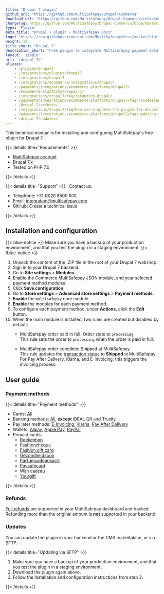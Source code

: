 ```yaml
---
title: "Drupal 7 plugin"
github_url: "https://github.com/MultiSafepay/Drupal-Commerce"
download_url: "https://github.com/MultiSafepay/Drupal-Commerce/releases/download/2.2.0/Plugin_Drupal_2.2.0.zip"
changelog: https://github.com/MultiSafepay/Drupal-Commerce/blob/master/CHANGELOG.md
type: 'Plugin'
meta_title: "Drupal 7 plugin - MultiSafepay Docs"
logo: "https://raw.githubusercontent.com/MultiSafepay/docs/master/static/logo/Plugins/Drupal_7.svg"
weight: 15
title_short: "Drupal 7"
description_short: "Free plugin to integrate MultiSafepay payment solutions with Drupal 7."
layout: 'single'
url: '/drupal-7/'
aliases: 
    - /plugins/drupal7
    - /integrations/plugins/drupal7
    - /integrations/drupal7
    - /integrations/ecommerce-integrations/drupal7
    - /payments/integrations/ecommerce-platforms/drupal7/
    - /ecommerce-platforms/drupal-7/
    - /integrations/drupal7/faq/refunding-drupal/
    - /payments/integrations/ecommerce-platforms/drupal7/faq/processing-refunds/
    - /drupal-7/refunds/
    - /integrations/drupal7/faq/how-can-i-update-the-plugin-for-drupal7/
    - /payments/integrations/ecommerce-platforms/drupal7/faq/updating-the-plugin/
    - /drupal-7/updates/
---
```


This technical manual is for installing and configuring MultiSafepay's free plugin for Drupal 7.

{{< details title="Requirements" >}}

- [MultiSafepay account](/getting-started/guide/)
- Drupal 7.x
- Tested on PHP 7.0

{{< /details >}}

{{< details title="Support" >}}
&nbsp; 
Contact us:

- Telephone: +31 (0)20 8500 500
- Email: <integration@multisafepay.com>
- GitHub: Create a technical issue

{{< /details >}}

## Installation and configuration

{{< blue-notice >}} Make sure you have a backup of your production environment, and that you test the plugin in a staging environment. {{< /blue-notice >}}

1. Unpack the content of the .ZIP file in the root of your Drupal 7 webshop.
2. Sign in to your Drupal 7 backend.
3. Go to **Site settings** > **Modules**. 
4. Enable the Commerce MultiSafepay JSON module, and your selected payment method modules. 
5. Click **Save configuration**.
6. Go to **Store settings** > **Advanced store settings** > **Payment methods**.
7. **Enable** the `multisafepay` core module.
8. **Enable** the modules for each payment method.
9. To configure each payment method, under **Actions**, click the **Edit** button.
10. When the main module is installed, two rules are created but disabled by default:  
    - MultiSafepay order paid in full: Order state to `processing`  
This rule sets the order to `processing` when the order is paid in full.  

    - MultiSafepay order complete: Shipped at MultiSafepay  
This rule updates the [transaction status](/about-payments/multisafepay-statuses/) to **Shipped** at MultiSafepay. For Pay After Delivery, Klarna, and E-Invoicing, this triggers the invoicing process.

## User guide

### Payment methods

{{< details title="Payment methods" >}}

- Cards: [All](/payment-methods/credit-debit-cards/)
- Banking methods: [All](/payment-methods/banks/), **except** iDEAL QR and Trustly
- Pay later methods: [E-Invoicing](/payment-methods/e-invoicing), [Klarna](/payment-methods/klarna), [Pay After Delivery](/payment-methods/pay-after-delivery)
- Wallets: [Alipay](/payment-methods/alipay), [Apple Pay](/payment-methods/applepay), [PayPal](/payment-methods/paypal)
- Prepaid cards: 
    - [Boekenbon](https://www.cadeaubon.nl/cadeaubonnen/nederlandse-boekenbon)
    - [Fashioncheque](https://www.fashioncheque.com/nl)
    - [Fashion gift card](https://www.fashion-giftcard.nl)
    - [Gezondheidsbon](https://www.gezondheidsbon.nl/mhome)
    - [Parfumcadeaukaart](https://www.parfumcadeaukaart.nl)
    - [Paysafecard](/payment-methods/paysafecard)
    - Wijn cadeau
    - [Yourgift](https://www.yourgift.nl)

{{< /details >}}

### Refunds

[Full refunds](/refunds/full-partial/) are supported in your MultiSafepay dashboard and backed.  
Refunding more than the original amount is **not** supported in your backend.

### Updates

You can update the plugin in your backend or the CMS marketplace, or via SFTP.

{{< details title="Updating via SFTP" >}}

1. Make sure you have a backup of your production environment, and that you test the plugin in a staging environment.
2. Download the plugin again above.
3. Follow the Installation and configuration instructions from step 2.

{{< /details >}}